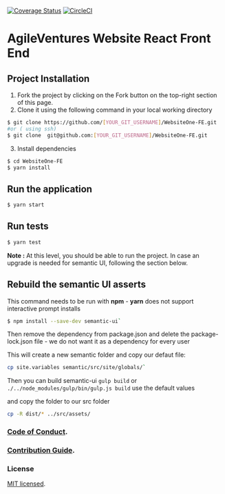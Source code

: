 [![Coverage Status](https://coveralls.io/repos/github/AgileVentures/WebsiteOne-FE/badge.svg?branch=develop)](https://coveralls.io/github/AgileVentures/WebsiteOne-FE?branch=develop) [![CircleCI](https://circleci.com/gh/AgileVentures/WebsiteOne-FE.svg?style=svg)](https://circleci.com/gh/AgileVentures/WebsiteOne-FE)

# AgileVentures Website React Front End


Project Installation
--------------------

1. Fork the project by clicking on the Fork button on the top-right section of this page.
2. Clone it using the following command in your local working directory
```bash
$ git clone https://github.com/[YOUR_GIT_USERNAME]/WebsiteOne-FE.git
#or ( using ssh)
$ git clone  git@github.com:[YOUR_GIT_USERNAME]/WebsiteOne-FE.git
```
3. Install dependencies  
```bash
$ cd WebsiteOne-FE
$ yarn install
```
Run the application
-------------------

```bash
$ yarn start
```

Run tests
---------

```bash
$ yarn test
```

**Note :**  At this level, you should be able to run the project. In case an upgrade is needed for semantic UI, following the section below. 

Rebuild the semantic UI asserts 
----------------------------------
This command needs to be run with **npm** - **yarn** does not support interactive prompt installs

```bash
$ npm install --save-dev semantic-ui`
```

Then remove the dependency from package.json and delete the package-lock.json file - we do not want it as a dependency for every user

This will create a new semantic folder
and copy our defaut file:
```bash
cp site.variables semantic/src/site/globals/`
```
Then you can build semantic-ui
`gulp build` or `./../node_modules/gulp/bin/gulp.js build`
use the default values

and copy the folder to our src folder

```bash
cp -R dist/* ../src/assets/
```

### [Code of Conduct](./CODE_OF_CONDUCT.md).
### [Contribution Guide](./CONTRIBUTION_GUIDE.md).


### License

[MIT licensed](./LICENSE).

